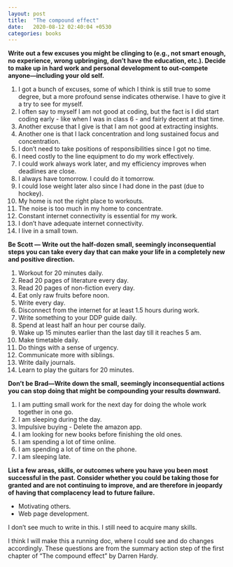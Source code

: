 ```yaml
---
layout: post
title:  "The compound effect"
date:   2020-08-12 02:40:04 +0530
categories: books
---
```

 
<strong>
Write out a few excuses you might be clinging to (e.g.,
not smart enough, no experience, wrong upbringing, don’t have the education, etc.). Decide to make up in hard work and personal development to out-compete anyone—including your old self.
</strong>



<ol>
<li> I got a bunch of excuses, some of which I think is still true to some degree, but a more profound sense indicates otherwise. I have to give it a try to see for myself.
<li> I often say to myself I am not good at coding, but the fact is I did start coding early - like when I was in class 6 - and fairly decent at that time.
<li> Another excuse that I give is that I am not good at extracting insights. 
<li> Another one is that I lack concentration and long sustained focus and concentration.
<li> I don’t need to take positions of responsibilities since I got no time.
<li> I need costly to the line equipment to do my work effectively.
<li> I could work always work later, and my efficiency improves when deadlines are close.
<li> I always have tomorrow. I could do it tomorrow.
<li> I could lose weight later also since I had done in the past (due to hockey).
<li> My home is not the right place to workouts.
<li> The noise is too much in my home to concentrate.
<li> Constant internet connectivity is essential for my work.
<li> I don’t have adequate internet connectivity.
<li> I live in a small town.
</ol>



<strong>
Be Scott — Write out the half-dozen small, seemingly inconsequential steps you can take every day that can make your life in a completely new and positive direction.
</strong>



<ol>
<li> Workout for 20 minutes daily.
<li> Read 20 pages of literature every day.
<li> Read 20 pages of non-fiction every day.
<li> Eat only raw fruits before noon.
<li> Write every day.
<li> Disconnect from the internet for at least 1.5 hours during work.
<li> Write something to your DDP guide daily.
<li> Spend at least half an hour per course daily.
<li> Wake up 15 minutes earlier than the last day till it reaches 5 am.
<li> Make timetable daily.
<li> Do things with a sense of urgency.
<li> Communicate more with siblings.
<li> Write daily journals.
<li> Learn to play the guitars for 20 minutes.
</ol>



<strong>
Don’t be Brad—Write down the small, seemingly inconsequential actions you can stop doing that might be compounding your results downward.
</strong>



<ol>
<li> I am putting small work for the next day for doing the whole work together in one go.
<li> I am sleeping during the day.
<li> Impulsive buying - Delete the amazon app.
<li> I am looking for new books before finishing the old ones.
<li> I am spending a lot of time online.
<li> I am spending a lot of time on the phone.
<li> I am sleeping late.
</ol>




<strong>
List a few areas, skills, or outcomes where you have you been most successful in the past. Consider whether you could be taking those for granted and are not continuing to improve, and are therefore in jeopardy of having that complacency lead to future failure.
</strong>

<ul>
<li> Motivating others.
<li> Web page development.
</ul>


I don’t see much to write in this. I still need to acquire many skills.


I think I will make this a running doc, where I could see and do changes accordingly. These questions are from the summary action step of the first chapter of “The compound effect” by Darren Hardy.